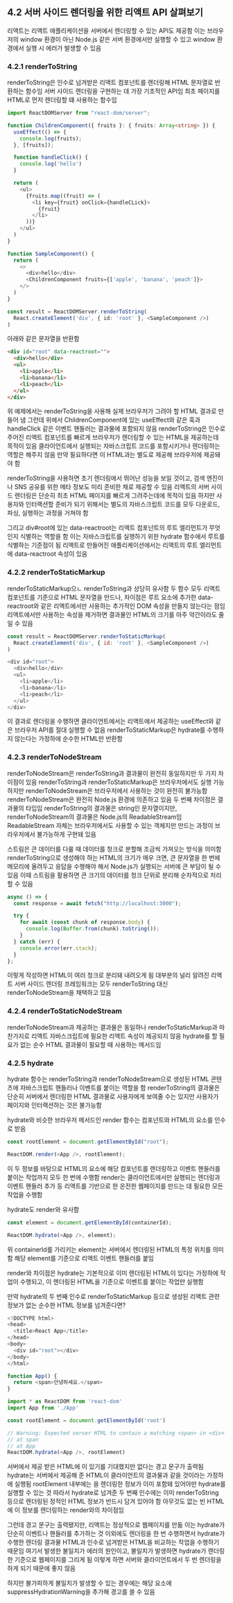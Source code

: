 ## 4.2 서버 사이드 렌더링을 위한 리액트 API 살펴보기

리액트는 리액트 애플리케이션을 서버에서 렌더링할 수 있는 API도 제공함
이는 브라우저의 window 환경이 아닌 Node.js 같은 서버 환경에서만 실행할 수 있고 window 환경에서 실행 시 에러가 발생할 수 있음

### 4.2.1 renderToString

renderToString은 인수로 넘겨받은 리액트 컴포넌트를 렌더링해 HTML 문자열로 반환하는 함수임
서버 사이드 렌더링을 구현하는 데 가장 기초적인 API임
최초 페이지를 HTML로 먼저 렌더링할 떄 사용하는 함수임

```typescript
import ReactDOMServer from "react-dom/server";

function ChildrenComponent({ fruits }: { fruits: Array<string> }) {
  useEffect(() => {
    console.log(fruits);
  }, [fruits]);

  function handleClick() {
    console.log('hello')
  }

  return (
    <ul>
      {fruits.map((fruit) => (
        <li key={fruit} onClick={handleCLick}>
          {fruit}
        </li>
      ))}
    </ul>
  )
}

function SampleComponent() {
  return (
    <>
      <div>hello</div>
      <ChildrenComponent fruits={['apple', 'banana', 'peach']}>
    </>
  )
}

const result = ReactDOMServer.renderToString(
  React.createElement('div', { id: 'root' }, <SampleComponent />)
)
```

아래와 같은 문자열을 반환함

```html
<div id="root" data-reactroot="">
  <div>hello</div>
  <ul>
    <li>apple</li>
    <li>banana</li>
    <li>peach</li>
  </ul>
</div>
```

위 예제에서는 renderToString을 사용해 실제 브라우저가 그려야 할 HTML 결과로 만들어 냄
그런데 위에서 ChildrenComponent에 있는 useEffect와 같은 훅과 handleClick 같은 이벤트 핸들러는 결과물에 포함되지 않음
renderToString은 인수로 주어진 리액트 컴포넌트를 빠르게 브라우저가 렌더링할 수 있는 HTML을 제공하는데 목적이 있음
클라이언트에서 실행되는 자바스크립트 코드를 포함시키거나 렌더링하는 역할은 해주지 않음
만약 필요하다면 이 HTML과는 별도로 제공해 브라우저에 제공돼야 함

renderToString을 사용하면 초기 렌더링에서 뛰어난 성능을 보일 것이고, 검색 엔진이나 SNS 공유를 위한 메타 정보도 미리 준비한 채로 제공할 수 있음
리액트의 서버 사이드 렌더링은 단순히 최초 HTML 페이지를 빠르게 그려주는데에 목적이 있음
하지만 사용자와 인터랙션할 준비가 되기 위해서는 별도의 자바스크립트 코드를 모두 다운로드, 파싱, 실행하는 과정을 거쳐야 함

그리고 div#root에 있는 data-reactroot는 리액트 컴포넌트의 루트 엘리먼트가 무엇인지 식별하는 역할을 함
이는 자바스크립트를 실행하기 위한 hydrate 함수에서 루트를 식별하는 기준점이 됨
리액트로 만들어진 애플리케이션에서는 리액트의 루트 엘리먼트에 data-reactroot 속성이 있음

### 4.2.2 renderToStaticMarkup

renderToStaticMarkup으ㄴ renderToString과 상당히 유사함
두 함수 모두 리액트 컴포넌트를 기준으로 HTML 문자열을 만드나, 차이점은 루트 요소에 추가한 data-reactroot와 같은 리액트에서만 사용하는 추가적인 DOM 속성을 만들지 않는다는 점임
리액트에서만 사용하는 속성을 제거하면 결과물인 HTML의 크기를 아주 약간이라도 줄일 수 있음

```javascript
const result = ReactDOMServer.renderToStaticMarkup(
  React.createElement('div', { id: 'root' }, <SampleComponent />)
)

<div id="root">
  <div>hello</div>
  <ul>
    <li>apple</li>
    <li>banana</li>
    <li>peach</li>
  </ul>
</div>
```

이 결과로 렌더링을 수행하면 클라이언트에서는 리액트에서 제공하는 useEffect와 같은 브라우저 API를 절대 실행할 수 없음
renderToStaticMarkup은 hydrate를 수행하지 않는다는 가정하에 순수한 HTML만 반환함

### 4.2.3 renderToNodeStream

renderToNodeStream은 renderToString과 결과물이 완전히 동일하지만 두 가지 차이점이 있음
renderToString과 renderToStaticMarkup은 브라우저에서도 실행 가능하지만 renderToNodeStream은 브라우저에서 사용하는 것이 완전히 불가능함
renderToNodeStream은 완전히 Node.js 환경에 의존하고 있음
두 번째 차이점은 결과물의 타입임
renderToString의 결과물은 string인 문자열이지만, renderToNodeStream의 결과물은 Node.js의 ReadableStream임
ReadableStream 자체는 브라우저에서도 사용할 수 있는 객체지만 만드는 과정이 브라우저에서 불가능하게 구현돼 있음

스트림은 큰 데이터를 다룰 때 데이터를 청크로 분할해 조금씩 가져오는 방식을 의미함
renderToString으로 생성해야 하는 HTML의 크기가 매우 크면, 큰 문자열을 한 번에 메모리에 올려두고 응답을 수행해야 해서 Node.js가 실행되는 서버에 큰 부담이 될 수 있음
이때 스트림을 활용하면 큰 크기의 데이터를 청크 단위로 분리해 순차적으로 처리할 수 있음

```typescript
async () => {
  const response = await fetch("http://localhost:3000");

  try {
    for await (const chunk of response.body) {
      console.log(Buffer.from(chunk).toString());
    }
  } catch (err) {
    console.error(err.stack);
  }
};
```

이렇게 작성하면 HTML이 여러 청크로 분리돼 내려오게 됨
대부분의 널리 알려진 리액트 서버 사이드 렌더링 프레임워크는 모두 renderToString 대신 renderToNodeStream을 채택하고 있음

### 4.2.4 renderToStaticNodeStream

renderToNodeStream과 제공하는 결과물은 동일하나 renderToStaticMarkup과 마찬가지로 리액트 자바스크립트에 필요한 리액트 속성이 제공되지 않음
hydrate를 할 필요가 없는 순수 HTML 결과물이 필요할 때 사용하는 메서드임

### 4.2.5 hydrate

hydrate 함수는 renderToString과 renderToNodeStream으로 생성된 HTML 콘텐츠에 자바스크립트 핸들러나 이벤트를 붙이는 역할을 함
renderToString의 결과물은 단순히 서버에서 렌더링한 HTML 결과물로 사용자에게 보여줄 수는 있지만 사용자가 페이지와 인터랙션하는 것은 불가능함

hydrate와 비슷한 브라우저 메서드인 render 함수는 컴포넌트와 HTML의 요소를 인수로 받음

```javascript
const rootElement = document.getElementById("root");

ReactDOM.render(<App />, rootElement);
```

이 두 정보를 바탕으로 HTML의 요소에 해당 컴포넌트를 렌더링하고 이벤트 핸들러를 붙이는 작업까지 모두 한 번에 수행함
render는 클라이언트에서만 실행되는 렌더링과 이벤트 핸들러 추가 등 리액트를 기반으로 한 온전한 웹페이지를 만드는 데 필요한 모든 작업을 수행함

hydrate도 render와 유사함

```javascript
const element = document.getElementById(containerId);

ReactDOM.hydrate(<App />, element);
```

위 containerId를 가리키는 element는 서버에서 렌더링된 HTML의 특정 위치를 의미함
해당 element를 기준으로 리액트 이벤트 핸들러를 붙임

render와 차이점은 hydrate는 기본적으로 이미 렌더링된 HTML이 있다는 가정하에 작업이 수행되고, 이 렌더링된 HTML을 기준으로 이벤트를 붙이는 작업만 실행함

만약 hydrate의 두 번째 인수로 renderToStaticMarkup 등으로 생성된 리액트 관련 정보가 없는 순수한 HTML 정보를 넘겨준다면?

```javascript
<!DOCTYPE html>
<head>
  <title>React App</title>
</head>
<body>
  <div id="root"></div>
</body>
</html>

function App() {
  return <span>안녕하세요.</span>
}

import * as ReactDOM from 'react-dom'
import App from './App'

const rootElement = document.getElementById('root')

// Warning: Expected server HTML to contain a matching <span> in <div>
// at span
// at App
ReactDOM.hydrate(<App />, rootElement)
```

서버에서 제공 받은 HTML에 <span />이 있기를 기대했지만 없다는 경고 문구가 출력됨
hydrate는 서버에서 제공해 준 HTML이 클라이언트의 결과물과 같을 것이라는 가정하에 실행됨
rootElement 내부에는 <App />을 렌더링한 정보가 이미 포함돼 있어야만 hydrate를 실행할 수 있는 것
따라서 hydrate로 넘겨준 두 번째 인수에는 이미 renderToString 등으로 렌더링된 정적인 HTML 정보가 반드시 담겨 있어야 함
아무것도 없는 빈 HTML에 이 정보를 렌더링하는 render와의 차이점임

그런데 경고 문구는 출력됐지만, 리액트는 정상적으로 웹페이지를 만듦
이는 hydrate가 단순히 이벤트나 핸들러를 추가하는 것 이외에도 렌더링을 한 번 수행하면서 hydrate가 수행한 렌더링 결과물 HTML과 인수로 넘겨받은 HTML을 비교하는 작업을 수행하기 때문임
여기서 발생한 불일치가 에러의 원인이고, 불일치가 발생하면 hydrate가 렌더링한 기준으로 웹페이지를 그리게 됨
이렇게 하면 서버와 클라이언트에서 두 번 렌더링을 하게 되기 때문에 좋지 않음

하지만 불가피하게 불일치가 발생할 수 있는 경우에는 해당 요소에 suppressHydrationWarning을 추가해 경고를 쓸 수 있음
